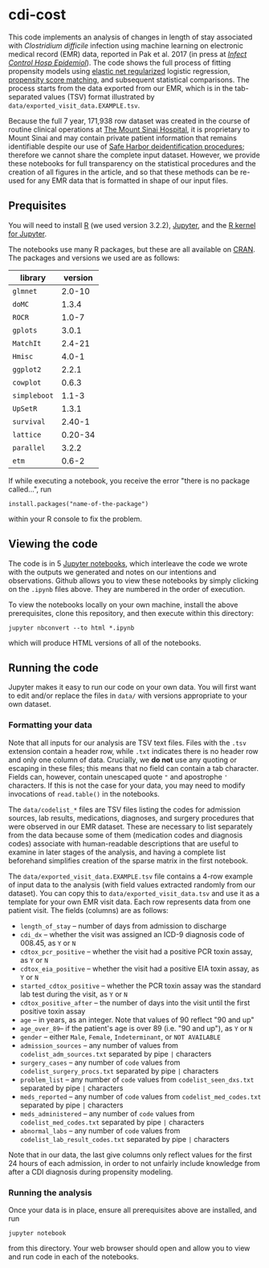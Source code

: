 # cdi-cost

This code implements an analysis of changes in length of stay associated with *Clostridium difficile* infection using machine learning on electronic medical record (EMR) data, reported in Pak et al. 2017 (in press at [*Infect Control Hosp Epidemiol*][iche]). The code shows the full process of fitting propensity models using [elastic net regularized](https://en.wikipedia.org/wiki/Elastic_net_regularization) logistic regression, [propensity score matching](https://en.wikipedia.org/wiki/Propensity_score_matching), and subsequent statistical comparisons. The process starts from the data exported from our EMR, which is in the tab-separated values (TSV) format illustrated by `data/exported_visit_data.EXAMPLE.tsv`.

Because the full 7 year, 171,938 row dataset was created in the course of routine clinical operations at [The Mount Sinai Hospital](http://www.mountsinai.org/), it is proprietary to Mount Sinai and may contain private patient information that remains identifiable despite our use of [Safe Harbor deidentification procedures](https://www.hhs.gov/hipaa/for-professionals/privacy/special-topics/de-identification/#safeharborguidance); therefore we cannot share the complete input dataset. However, we provide these notebooks for full transparency on the statistical procedures and the creation of all figures in the article, and so that these methods can be re-used for any EMR data that is formatted in shape of our input files.

[iche]: https://www.cambridge.org/core/journals/infection-control-and-hospital-epidemiology

## Prequisites

You will need to install [R](https://www.r-project.org/) (we used version 3.2.2), [Jupyter](http://jupyter.org/), and the [R kernel for Jupyter](https://github.com/IRkernel/IRkernel).

The notebooks use many R packages, but these are all available on [CRAN](https://cran.r-project.org/). The packages and versions we used are as follows:

| library      | version |
| ------------ | ------- |
| `glmnet`     | 2.0-10  |
| `doMC`       | 1.3.4   |
| `ROCR`       | 1.0-7   |
| `gplots`     | 3.0.1   |
| `MatchIt`    | 2.4-21  |
| `Hmisc`      | 4.0-1   |
| `ggplot2`    | 2.2.1   |
| `cowplot`    | 0.6.3   |
| `simpleboot` | 1.1-3   |
| `UpSetR`     | 1.3.1   |
| `survival`   | 2.40-1  |
| `lattice`    | 0.20-34 |
| `parallel`   | 3.2.2   |
| `etm`        | 0.6-2   |

If while executing a notebook, you receive the error "there is no package called...", run

    install.packages("name-of-the-package")

within your R console to fix the problem.

## Viewing the code

The code is in 5 [Jupyter notebooks](http://jupyter-notebook-beginner-guide.readthedocs.io/en/latest/what_is_jupyter.html), which interleave the code we wrote with the outputs we generated and notes on our intentions and observations. Github allows you to view these notebooks by simply clicking on the `.ipynb` files above. They are numbered in the order of execution.

To view the notebooks locally on your own machine, install the above prerequisites, clone this repository, and then execute within this directory:

    jupyter nbconvert --to html *.ipynb

which will produce HTML versions of all of the notebooks.

## Running the code

Jupyter makes it easy to run our code on your own data. You will first want to edit and/or replace the files in `data/` with versions appropriate to your own dataset.

### Formatting your data

Note that all inputs for our analysis are TSV text files. Files with the `.tsv` extension contain a header row, while `.txt` indicates there is no header row and only one column of data. Crucially, we **do not** use any quoting or escaping in these files; this means that no field can contain a tab character. Fields can, however, contain unescaped quote `"` and apostrophe `'` characters. If this is not the case for your data, you may need to modify invocations of `read.table()` in the notebooks.

The `data/codelist_*` files are TSV files listing the codes for admission sources, lab results, medications, diagnoses, and surgery procedures that were observed in our EMR dataset. These are necessary to list separately from the data because some of them (medication codes and diagnosis codes) associate with human-readable descriptions that are useful to examine in later stages of the analysis, and having a complete list beforehand simplifies creation of the sparse matrix in the first notebook.

The `data/exported_visit_data.EXAMPLE.tsv` file contains a 4-row example of input data to the analysis (with field values extracted randomly from our dataset). You can copy this to `data/exported_visit_data.tsv` and use it as a template for your own EMR visit data. Each row represents data from one patient visit. The fields (columns) are as follows:

- `length_of_stay` – number of days from admission to discharge
- `cdi_dx` – whether the visit was assigned an ICD-9 diagnosis code of 008.45, as `Y` or `N`
- `cdtox_pcr_positive` – whether the visit had a positive PCR toxin assay, as `Y` or `N`
- `cdtox_eia_positive` – whether the visit had a positive EIA toxin assay, as `Y` or `N`
- `started_cdtox_positive` – whether the PCR toxin assay was the standard lab test during the visit, as `Y` or `N`
- `cdtox_positive_after` – the number of days into the visit until the first positive toxin assay
- `age` – in years, as an integer. Note that values of 90 reflect "90 and up"
- `age_over_89`– if the patient's age is over 89 (i.e. "90 and up"), as `Y` or `N`
- `gender` – either `Male`, `Female`, `Indeterminant`, or `NOT AVAILABLE`
- `admission_sources` – any number of values from `codelist_adm_sources.txt` separated by pipe `|` characters
- `surgery_cases` – any number of `code` values from `codelist_surgery_procs.txt` separated by pipe `|` characters
- `problem_list` – any number of `code` values from `codelist_seen_dxs.txt` separated by pipe `|` characters
- `meds_reported` – any number of `code` values from `codelist_med_codes.txt` separated by pipe `|` characters
- `meds_administered` – any number of `code` values from `codelist_med_codes.txt` separated by pipe `|` characters
- `abnormal_labs` – any number of `code` values from `codelist_lab_result_codes.txt` separated by pipe `|` characters

Note that in our data, the last give columns only reflect values for the first 24 hours of each admission, in order to not unfairly include knowledge from after a CDI diagnosis during propensity modeling.

### Running the analysis

Once your data is in place, ensure all prerequisites above are installed, and run

    jupyter notebook

from this directory. Your web browser should open and allow you to view and run code in each of the notebooks.